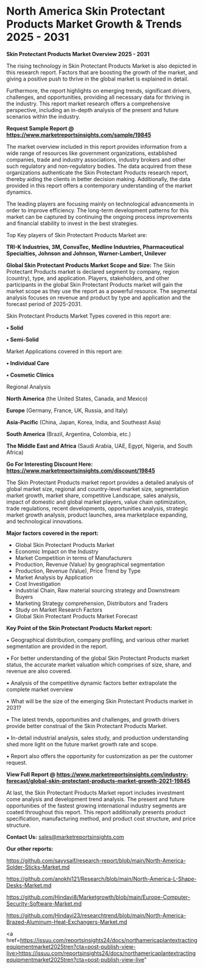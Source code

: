 # North America Skin Protectant Products Market Growth & Trends 2025 - 2031

<Strong> Skin Protectant Products Market Overview 2025 - 2031</strong>

The rising technology in Skin Protectant Products Market is also depicted in this research report. Factors that are boosting the growth of the market, and giving a positive push to thrive in the global market is explained in detail.

Furthermore, the report highlights on emerging trends, significant drivers, challenges, and opportunities, providing all necessary data for thriving in the industry. This report market research offers a comprehensive perspective, including an in-depth analysis of the present and future scenarios within the industry.

<strong>Request Sample Report @ <a href=https://www.marketreportsinsights.com/sample/19845>https://www.marketreportsinsights.com/sample/19845</a></strong>

The market overview included in this report provides information from a wide range of resources like government organizations, established companies, trade and industry associations, industry brokers and other such regulatory and non-regulatory bodies. The data acquired from these organizations authenticate the Skin Protectant Products research report, thereby aiding the clients in better decision making. Additionally, the data provided in this report offers a contemporary understanding of the market dynamics.

The leading players are focusing mainly on technological advancements in order to improve efficiency. The long-term development patterns for this market can be captured by continuing the ongoing process improvements and financial stability to invest in the best strategies.

Top Key players of Skin Protectant Products Market are:

<strong>TRI-K Industries, 3M, ConvaTec, Medline Industries, Pharmaceutical Specialties, Johnson and Johnson, Warner-Lambert, Unilever</strong>

<strong><b>Global Skin Protectant Products Market Scope and Size:</b></strong>
The Skin Protectant Products market is declared segment by company, region (country), type, and application. Players, stakeholders, and other participants in the global Skin Protectant Products market will gain the market scope as they use the report as a powerful resource. The segmental analysis focuses on revenue and product by type and application and the forecast period of 2025-2031.

Skin Protectant Products Market Types covered in this report are:

<strong>• Solid

• Semi-Solid</strong>

Market Applications covered in this report are:

<strong>• Individual Care

• Cosmetic Clinics</strong> 

Regional Analysis

<strong>North America</strong> (the United States, Canada, and Mexico)

<strong>Europe</strong> (Germany, France, UK, Russia, and Italy)

<strong>Asia-Pacific</strong> (China, Japan, Korea, India, and Southeast Asia)

<strong>South America</strong> (Brazil, Argentina, Colombia, etc.)

<strong>The Middle East and Africa</strong> (Saudi Arabia, UAE, Egypt, Nigeria, and South Africa)

<strong>Go For Interesting Discount Here: <a href=https://www.marketreportsinsights.com/discount/19845>https://www.marketreportsinsights.com/discount/19845</a></strong>

The Skin Protectant Products market report provides a detailed analysis of global market size, regional and country-level market size, segmentation market growth, market share, competitive Landscape, sales analysis, impact of domestic and global market players, value chain optimization, trade regulations, recent developments, opportunities analysis, strategic market growth analysis, product launches, area marketplace expanding, and technological innovations.

<strong><b>Major factors covered in the report:</b></strong>
<ul>
  <li>Global Skin Protectant Products Market </li>
  <li>Economic Impact on the Industry</li>
  <li>Market Competition in terms of Manufacturers</li>
  <li>Production, Revenue (Value) by geographical segmentation</li>
  <li>Production, Revenue (Value), Price Trend by Type</li>
  <li>Market Analysis by Application</li>
  <li>Cost Investigation</li>
  <li>Industrial Chain, Raw material sourcing strategy and Downstream Buyers</li>
  <li>Marketing Strategy comprehension, Distributors and Traders</li>
  <li>Study on Market Research Factors</li>
  <li>Global Skin Protectant Products Market Forecast</li>
</ul>

<strong><b>Key Point of the Skin Protectant Products Market report:</b></strong>

• Geographical distribution, company profiling, and various other market segmentation are provided in the report.

• For better understanding of the global Skin Protectant Products market status, the accurate market valuation which comprises of size, share, and revenue are also covered.

• Analysis of the competitive dynamic factors better extrapolate the complete market overview

• What will be the size of the emerging Skin Protectant Products market in 2031?

• The latest trends, opportunities and challenges, and growth drivers provide better construal of the Skin Protectant Products Market.

• In-detail industrial analysis, sales study, and production understanding shed more light on the future market growth rate and scope.

• Report also offers the opportunity for customization as per the customer request.

<strong><b>View Full Report @ <a href=https://www.marketreportsinsights.com/industry-forecast/global-skin-protectant-products-market-growth-2021-19845>https://www.marketreportsinsights.com/industry-forecast/global-skin-protectant-products-market-growth-2021-19845</a></b></strong>


At last, the Skin Protectant Products Market report includes investment come analysis and development trend analysis. The present and future opportunities of the fastest growing international industry segments are coated throughout this report. This report additionally presents product specification, manufacturing method, and product cost structure, and price structure.

<strong>Contact Us:</strong>
sales@marketreportsinsights.com

<strong>Our other reports:</strong>

<a href=https://github.com/sayysaif/research-report/blob/main/North-America-Solder-Sticks-Market.md>https://github.com/sayysaif/research-report/blob/main/North-America-Solder-Sticks-Market.md</a>

<a href=https://github.com/anokhi121/Research/blob/main/North-America-L-Shape-Desks-Market.md>https://github.com/anokhi121/Research/blob/main/North-America-L-Shape-Desks-Market.md</a>

<a href=https://github.com/Hindavi8/Marketgrowth/blob/main/Europe-Computer-Security-Software-Market.md>https://github.com/Hindavi8/Marketgrowth/blob/main/Europe-Computer-Security-Software-Market.md</a>

<a href=https://github.com/Hindavi23/researchtrend/blob/main/North-America-Brazed-Aluminum-Heat-Exchangers-Market.md>https://github.com/Hindavi23/researchtrend/blob/main/North-America-Brazed-Aluminum-Heat-Exchangers-Market.md</a>

<a href=https://issuu.com/reportsinsights24/docs/northamericaplantextractingequipmentmarket2025tren?cta=post-publish-view-live>https://issuu.com/reportsinsights24/docs/northamericaplantextractingequipmentmarket2025tren?cta=post-publish-view-live</a>"
